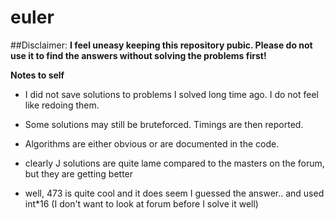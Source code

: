 # euler
 ##Disclaimer:
**I feel uneasy keeping this repository pubic. Please do not use it to find the answers without solving the problems first!**

**Notes to self**

* I did not save solutions to problems I solved long time ago. I do not feel like redoing them.

* Some solutions may still be bruteforced. Timings are then reported.  

* Algorithms are either obvious or are documented in the code. 

* clearly J solutions are quite lame compared to the masters on the forum, but they are getting better 

* well, 473 is quite cool and it does seem I guessed the answer.. and used int\*16
  (I don't want to look at forum before I solve it well)
